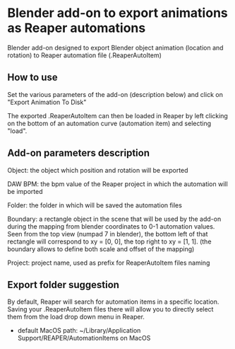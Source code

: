 # Blender add-on to export animations as Reaper automations

Blender add-on designed to export Blender object animation (location and rotation) to Reaper automation file (.ReaperAutoItem)

## How to use

Set the various parameters of the add-on (description below) and click on "Export Animation To Disk"

The exported .ReaperAutoItem can then be loaded in Reaper by left clicking on the bottom of an automation curve (automation item) and selecting "load".

## Add-on parameters description

Object: the object which position and rotation will be exported

DAW BPM: the bpm value of the Reaper project in which the automation will be imported

Folder: the folder in which will be saved the automation files

Boundary: a rectangle object in the scene that will be used by the add-on during the mapping from blender coordinates to 0-1 automation values. Seen from the top view (numpad 7 in blender), the bottom left of that rectangle will correspond to xy = [0, 0], the top right to xy = [1, 1]. (the boundary allows to define both scale and offset of the mapping)

Project: project name, used as prefix for ReaperAutoItem files naming

## Export folder suggestion

By default, Reaper will search for automation items in a specific location. Saving your .ReaperAutoItem files there will allow you to directly select them from the load drop down menu in Reaper.

- default MacOS path:
~/Library/Application Support/REAPER/AutomationItems on MacOS
